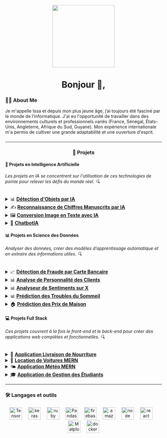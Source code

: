 <div align="center">
  <img  height="200" src="https://cdn.dribbble.com/users/1708816/screenshots/15637256/media/f9826f0af8a49462f048262a8502035b.gif" />
</div>



###

<h1 align="center">Bonjour 👋,</h1>

<p align="center">
  
<h3 align="left">👨‍💻 About Me</h3>

Je m'appelle Issa et depuis mon plus jeune âge, j’ai toujours été fasciné par le monde de l’informatique. J'ai eu l'opportunité de travailler
dans des environnements culturels et professionnels variés (France, Sénégal, États-Unis, Angleterre, Afrique du Sud, Guyane). Mon expérience
internationale m'a permis de cultiver une grande adaptabilité et une ouverture d'esprit.

</p>




### 

<hr />

<h3 align="center">🚀 Projets</h3>


<div align="left">
  <h4>🤖 <strong>Projets en Intelligence Artificielle</strong></h4>
  <h6 align="left"> Les projets en IA se concentrent sur l'utilisation de ces technologies de pointe pour relever les défis du monde réel. 🔍 </h6>
  <div align="left">
  <ul style="list-style-type: none; padding: 0; font-size: 1.1em;">
      <details>
        <summary> 📊 
          <a href="https://github.com/issaniang5/detection-objets-ai" target="_blank">
            <strong>Détection d'Objets par IA</strong>
          </a> 
        </summary>
        <samp>
          Un projet d'intelligence artificielle utilisant des réseaux de neurones convolutifs (CNN) pour détecter des objets dans des images ou des vidéos en temps réel. Ce modèle est alimenté par la bibliothèque ML5.js, permettant une détection d'objets sur le Web.
        </samp>
      </details>
     <details>
      <summary>  ✍️
        <a href="https://github.com/your-repository-link" target="_blank">
          <strong>Reconnaissance de Chiffres Manuscrits par IA</strong>
        </a>
      </summary>
       <samp>
       Un projet utilisant des réseaux de neurones pour reconnaître et classifier les chiffres manuscrits (ex. : le jeu de données MNIST) à l'aide de bibliothèques telles que TensorFlow et Keras.
       </samp>
     </details>
      <details>
    <summary> 🖼️ 
      <a href="https://github.com/your-repository-link" target="_blank">
        <strong>Conversion Image en Texte avec IA</strong>
      </a>
      </summary>
      <samp>
      Un projet qui utilise des modèles d'intelligence artificielle pour convertir des images contenant du texte en texte brut, facilitant ainsi l'extraction d'informations à partir d'images.
        </samp>
      </details> 
    <details>
      <summary> 💬
        <a href="https://github.com/issaniang5/ChatbotIA" target="_blank">
          <strong>ChatbotIA</strong>
        </a> 
      </summary>
      <samp>
        Un projet de chatbot basé sur l'IA qui utilise des modèles de traitement du langage naturel pour fournir des réponses et mener des conversations avec les utilisateurs de manière autonome.
      </samp>
    </details>
    </ul>
  </div>
</div>

<div align="left">
  <h4>📊 <strong>Projets en Science des Données</strong></h4>
  <h6 align="left"> Analyser des données, créer des modèles d’apprentissage automatique et en extraire des informations utiles. 🔍 </h6>
  <div align="left">
    <ul style="list-style-type: none; padding: 0; font-size: 1.1em;">
      <details>
        <summary>📈 
          <a href="https://github.com/issaniang5/detection-fraude-carte-bancaire" target="_blank">
            <strong>Détection de Fraude par Carte Bancaire</strong>
          </a>
        </summary>
        <samp>
          Un modèle d'apprentissage automatique pour détecter les transactions frauduleuses à l'aide de Python et scikit-learn. Le modèle utilise des techniques telles que les arbres de décision, les forêts aléatoires et le gradient boosting pour identifier les transactions suspectes.
        </samp>
      </details>
      <details>
        <summary>📊 
          <a href="https://github.com/issaniang5/Analyse-Personnalite-Clients" target="_blank">
            <strong>Analyse de Personnalité des Clients</strong>
          </a>
        </summary>
        <samp>
          Un projet d'analyse de données pour identifier les traits de personnalité des clients à partir de leurs interactions, en utilisant des algorithmes de classification et des méthodes statistiques pour mieux comprendre leurs comportements d'achat.
        </samp>
      </details>
      <details>
        <summary>📊 
          <a href="https://github.com/issaniang5/Analyseur-de-sentiments-sur-X" target="_blank">
            <strong>Analyseur de Sentiments sur X</strong>
          </a>
        </summary>
        <samp>
          Un projet d'analyse des sentiments des tweets en utilisant des modèles d'apprentissage automatique pour prédire si un tweet est positif, négatif ou neutre.
        </samp>
      </details>
      <details>
        <summary>📊 
          <a href="https://github.com/issaniang5/Prediction-des-Troubles-du-Sommeil" target="_blank">
            <strong>Prédiction des Troubles du Sommeil</strong>
          </a>
        </summary>
        <samp>
          Un modèle de classification pour prédire les troubles du sommeil en analysant des facteurs tels que le sexe, l'IMC et les habitudes de travail à l'aide d'algorithmes comme les arbres de décision.
        </samp>
      </details>
      <details>
        <summary>🏠 
          <a href="https://github.com/issaniang5/Prediction-des-Prix-de-Maison" target="_blank">
            <strong>Prédiction des Prix de Maison</strong>
          </a>
        </summary>
        <samp>
          Un projet de régression pour prédire les prix des maisons en fonction de facteurs comme la taille, le nombre de chambres et la localisation, en utilisant des techniques comme la régression linéaire.
        </samp>
      </details>
    </ul>
  </div>
</div>

<div align="left">
  <h4>💻 <strong>Projets Full Stack</strong></h4>
  <h6 align="left"> Ces projets couvrent à la fois le front-end et le back-end pour créer des applications web complètes et fonctionnelles. 🔍</h6>
  <div align="left">
    <ul style="list-style-type: none; padding: 0; font-size: 1.1em;">
      <details>
        <summary>🍕 
          <a href="https://github.com/issaniang5/Application-Livraison-De-Nourriture" target="_blank">
            <strong>Application Livraison de Nourriture</strong>
          </a>
        </summary>
        <samp>
          Une application full stack de livraison de nourriture qui permet aux utilisateurs de commander des repas en ligne. Ce projet utilise React pour le front-end et Node.js/Express avec MongoDB pour le back-end.
        </samp>
      </details>
      <details>
        <summary>🚗 
          <a href="https://github.com/issaniang5/Location-de-Voitures-MERN" target="_blank">
            <strong>Location de Voitures MERN</strong>
          </a>
        </summary>
        <samp>
          Une application MERN stack pour la location de voitures, permettant aux utilisateurs de réserver des voitures en ligne. Ce projet utilise React pour le front-end et Node.js/Express avec MongoDB pour le back-end.
        </samp>
      </details>
      <details>
        <summary>🌤️ 
          <a href="https://github.com/issaniang5/Application-meteo-MERN" target="_blank">
            <strong>Application Météo MERN</strong>
          </a>
        </summary>
        <samp>
          Une application full stack qui permet aux utilisateurs de consulter la météo en temps réel en fonction de leur localisation. Ce projet utilise React pour le front-end et Node.js/Express avec OpenWeather API pour le back-end.
        </samp>
      </details>
      <details>
        <summary>🎓 
          <a href="https://github.com/issaniang5/Application-de-Gestion-des-Etudiants" target="_blank">
            <strong>Application de Gestion des Étudiants</strong>
          </a>
        </summary>
        <samp>
          Une application full stack de gestion des étudiants qui permet de suivre les informations académiques et personnelles des étudiants. Ce projet utilise React pour le front-end et Node.js/Express avec MongoDB pour le back-end.
        </samp>
      </details>
    </ul>
  </div>
</div>


<hr/>

###


<h3 align="left">🛠 Langages et outils</h3>

###

<div align="center">
  <img src="https://www.vectorlogo.zone/logos/tensorflow/tensorflow-icon.svg" height="40" alt="TensorFlow logo"  />
  <img width="12" />
  <img src="https://icon.icepanel.io/Technology/svg/Keras.svg" height="40" alt="keras logo"  />
  <img width="12" />
  <img src="https://cdn.worldvectorlogo.com/logos/numpy-1.svg" height="40" alt="ruby logo"  />
  <img width="12" />
  <img src="https://icon.icepanel.io/Technology/png-shadow-512/Pandas.png" height="40" alt="Pandas logo"  />
  <img width="12" />
  <img src="https://cdn.jsdelivr.net/gh/devicons/devicon/icons/firebase/firebase-plain-wordmark.svg" height="40" alt="firebase logo"  />
  <img width="12" />
  <img src="https://cdn.jsdelivr.net/gh/devicons/devicon/icons/amazonwebservices/amazonwebservices-line-wordmark.svg" height="40" alt="amazonwebservices logo"  />
  <img width="12" />
  <img src="https://icon.icepanel.io/Technology/svg/Node.js.svg" height="40" alt="node logo"  />
  <img width="12" />
  <img src="https://icon.icepanel.io/Technology/svg/React.svg" height="40" alt="react logo"  />
  <img width="12" />
  <img src="https://icon.icepanel.io/Technology/svg/Matplotlib.svg" height="40" alt="Matplotlib logo"  />
  <img width="12" />
  <img src="https://cdn.worldvectorlogo.com/logos/python-5.svg" height="40" alt="docker logo"  />
</div>


</div>




###

